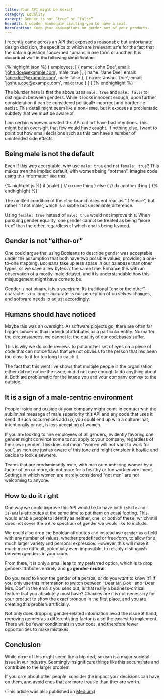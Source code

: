 ```yaml
---
title: Your API might be sexist
category: Equality
excerpt: Gender is not “true” or “false”.
heroAlt: A wooden mannequin inviting you to have a seat.
heroCaption: Keep your assumptions on gender out of your products.
---
```

I recently came across an API that exposed a reasonable but unfortunate design decision, the specifics of which are irrelevant safe for the fact that the data in question concerned humans in one form or another. It is described well in the following simplification:

{% highlight json %}
{
  employees: [
    {
      name: 'John Doe',
      email: 'john.doe@example.com',
      male: true
    }, {
      name: 'Jane Doe',
      email: 'jane.doe@example.com',
      male: false
    }, {
      name: 'Joshua Doe',
      email: 'joshua.doe@example.com',
      male: true
    }
  ]
}
{% endhighlight %}

The blunder here is that the above uses `male: true` and `male: false` to distinguish between genders. While it looks innocent enough, upon further consideration it can be considered politically incorrect and borderline sexist. This detail might seem like a non-issue, but it exposes a problematic subtlety that we must be aware of.

I am certain whoever created this API did not have bad intentions. This might be an oversight that few would have caught. If nothing else, I want to point out how small decisions such as this can have a number of unintended side effects.

## Being male is not the default

Even if this *was* acceptable, why use `male: true` and not `female: true`? This makes men the implied default, with women being “not men”. Imagine code using this information like this:

{% highlight js %}
if (male) {
  // do one thing
} else {
  // do another thing
}
{% endhighlight %}

The omitted condition of the `else`-branch does not read as “if female”, but rather “if not male”, which is a subtle but undeniable difference.

Using `female: true` instead of `male: true` would not improve this. When pursuing gender equality, one gender cannot be treated as being “more true” than the other, regardless of which one is being favored.

## Gender is not “either-or”

One could argue that using Booleans to describe gender was acceptable under the assumption that both have two possible values, providing a one-to-one mapping. Booleans take up less space in our database than other types, so we save a few bytes at the same time. Enhance this with an observation of a mostly-male dataset, and it is understandable how this misjudgement might have come to be.

Gender is not binary, it is a spectrum. Its traditional “one or the other”-character is no longer accurate as our perception of ourselves changes, and software needs to adjust accordingly.

## Humans should have noticed

Maybe this was an oversight. As software projects go, there are often far bigger concerns than individual attributes on a particular entity. No matter the circumstances, we cannot let the quality of our codebases suffer.

This is why we do code reviews: to put another set of eyes on a piece of code that can notice flaws that are not obvious to the person that has been too close to it for too long to catch it.

The fact that this went live shows that multiple people in the organization either did not notice the issue, or did not care enough to do anything about it. Both are problematic for the image you and your company convey to the outside.

## It is a sign of a male-centric environment

People inside and outside of your company might come in contact with the subliminal message of male superiority this API and any code that uses it send. If such occurrences add up, you could end up with a culture that, intentionally or not, is less accepting of women.

If you are looking to hire employees of all genders, evidently favoring one gender might convince some to not apply to your company, regardless of their own gender. This does not mean “women will not want to work for you”, as men are just as aware of this tone and might consider it hostile and decide to look elsewhere.

Teams that are predominantly male, with men outnumbering women by a factor of ten or more, do not make for a healthy or fun work environment. Settings in which women are merely considered “not men” are not welcoming to anyone.

## How to do it right

One way we could improve this API would be to have both `isMale` and `isFemale`-attributes at the same time to put them on equal footing. This would enable people to identify as neither, one, or both of these, which still does not cover the entire spectrum of gender we would like to include.

We could also drop the Boolean attributes and instead use `gender` as a field with any number of values, whether predefined or free-form, to allow for a much larger variety and personal expression. However, this will make it much more difficult, potentially even impossible, to reliably distinguish between genders in your code.

From there, it is only a small leap to my preferred option, which is to drop gender-attributes entirely and **go gender-neutral**.

Do you *need* to know the gender of a person, or do you *want* to know it? If you only use this information to switch between “Dear Mr. Doe” and “Dear Mrs. Doe” in the emails you send out, is that really a business-critical feature that you absolutely must have? Chances are it is not necessary for your product to show the exact pronoun in the first place, and you are creating this problem artificially.

Not only does dropping gender-related information avoid the issue at hand, removing gender as a differentiating factor is also the easiest to implement. There will be fewer conditionals in your code, and therefore fewer opportunities to make mistakes.

## Conclusion

While none of this might seem like a big deal, sexism is a major societal issue in our industry. Seemingly insignificant things like this accumulate and contribute to the larger problem.

If you care about other people, consider the impact your decisions can have on them, and avoid ones that are more trouble than they are worth.

(This article was also published on [Medium](http://medium.com/@soverydom/your-api-might-be-sexist-5890dedf0f2e#.c4pdx9e2f).)
